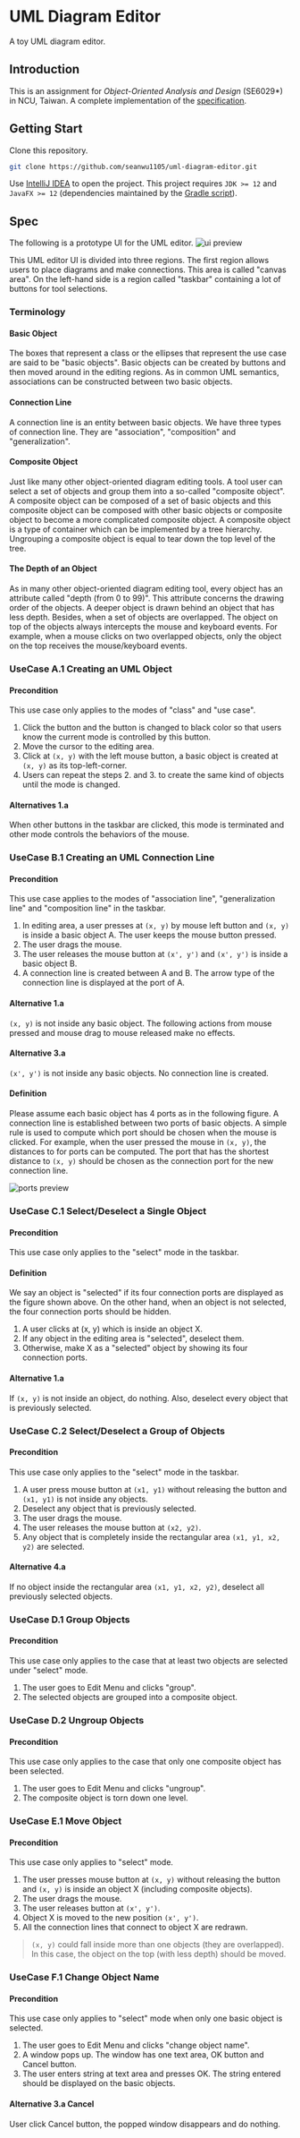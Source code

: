 # UML Diagram Editor

A toy UML diagram editor.

## Introduction

This is an assignment for _Object-Oriented Analysis and Design_ (SE6029*) in NCU, Taiwan. A complete implementation of the [specification](#Spec).

## Getting Start

Clone this repository.

``` bash
git clone https://github.com/seanwu1105/uml-diagram-editor.git
```

Use [IntelliJ IDEA](https://www.jetbrains.com/idea/) to open the project. This project requires `JDK >= 12` and `JavaFX >= 12` (dependencies maintained by the [Gradle script](build.gradle)).

## Spec

The following is a prototype UI for the UML editor.
![ui preview](https://i.imgur.com/syXfSsS.png)

This UML editor UI is divided into three regions. The first region allows users to place diagrams and make connections. This area is called "canvas area". On the left-hand side is a region called "taskbar" containing a lot of buttons for tool selections.

### Terminology

#### Basic Object

The boxes that represent a class or the ellipses that represent the use case are said to be "basic objects". Basic objects can be created by buttons and then moved around in the editing regions. As in common UML semantics, associations can be constructed between two basic objects.

#### Connection Line

A connection line is an entity between basic objects. We have three types of connection line. They are "association", "composition" and "generalization".

#### Composite Object

Just like many other object-oriented diagram editing tools. A tool user can select a set of objects and group them into a so-called "composite object". A composite object can be composed of a set of basic objects and this composite object can be composed with other basic objects or composite object to become a more complicated composite object. A composite object is a type of container which can be implemented by a tree hierarchy. Ungrouping a composite object is equal to tear down the top level of the tree.

#### The Depth of an Object

As in many other object-oriented diagram editing tool, every object has an attribute called "depth (from 0 to 99)". This attribute concerns the drawing order of the objects. A deeper object is drawn behind an object that has less depth. Besides, when a set of objects are overlapped. The object on top of the objects always intercepts the mouse and keyboard events. For example, when a mouse clicks on two overlapped objects, only the object on the top receives the mouse/keyboard events.

### UseCase A.1 Creating an UML Object

#### Precondition

This use case only applies to the modes of "class" and "use case".

1. Click the button and the button is changed to black color so that users know the current mode is controlled by this button.
2. Move the cursor to the editing area.
3. Click at `(x, y)` with the left mouse button, a basic object is created at `(x, y)` as its top-left-corner.
4. Users can repeat the steps 2. and 3. to create the same kind of objects until the mode is changed.

#### Alternatives 1.a

When other buttons in the taskbar are clicked, this mode is terminated and other mode controls the behaviors of the mouse.

### UseCase B.1 Creating an UML Connection Line

#### Precondition

This use case applies to the modes of "association line", "generalization line" and "composition line" in the taskbar.

1. In editing area, a user presses at `(x, y)` by mouse left button and `(x, y)` is inside a basic object A. The user keeps the mouse button pressed.
2. The user drags the mouse.
3. The user releases the mouse button at `(x', y')` and `(x', y')` is inside a basic object B.
4. A connection line is created between A and B. The arrow type of the connection line is displayed at the port of A.

#### Alternative 1.a

`(x, y)` is not inside any basic object. The following actions from mouse pressed and mouse drag to mouse released make no effects.

#### Alternative 3.a

`(x', y')` is not inside any basic objects. No connection line is created.

#### Definition

Please assume each basic object has 4 ports as in the following figure. A connection line is established between two ports of basic objects. A simple rule is used to compute which port should be chosen when the mouse is clicked. For example, when the user pressed the mouse in `(x, y)`, the distances to for ports can be computed. The port that has the shortest distance to `(x, y)` should be chosen as the connection port for the new connection line.

![ports preview](https://i.imgur.com/RzzWWgO.png)

### UseCase C.1 Select/Deselect a Single Object

#### Precondition

This use case only applies to the "select" mode in the taskbar.

#### Definition

We say an object is "selected" if its four connection ports are displayed as the figure shown above. On the other hand, when an object is not selected, the four connection ports should be hidden.

1. A user clicks at (x, y) which is inside an object X.
2. If any object in the editing area is "selected", deselect them.
3. Otherwise, make X as a "selected" object by showing its four connection ports.

#### Alternative 1.a

If `(x, y)` is not inside an object, do nothing. Also, deselect every object that is previously selected.

### UseCase C.2 Select/Deselect a Group of Objects

#### Precondition

This use case only applies to the "select" mode in the taskbar.

1. A user press mouse button at `(x1, y1)` without releasing the button and `(x1, y1)` is not inside any objects.
2. Deselect any object that is previously selected.
3. The user drags the mouse.
4. The user releases the mouse button at `(x2, y2)`.
5. Any object that is completely inside the rectangular area `(x1, y1, x2, y2)` are selected.

#### Alternative 4.a

If no object inside the rectangular area `(x1, y1, x2, y2)`, deselect all previously selected objects.

### UseCase D.1 Group Objects

#### Precondition

This use case only applies to the case that at least two objects are selected under "select" mode.

1. The user goes to Edit Menu and clicks "group".
2. The selected objects are grouped into a composite object.

### UseCase D.2 Ungroup Objects

#### Precondition

This use case only applies to the case that only one composite object has been selected.

1. The user goes to Edit Menu and clicks "ungroup".
2. The composite object is torn down one level.

### UseCase E.1 Move Object

#### Precondition

This use case only applies to "select" mode.

1. The user presses mouse button at `(x, y)` without releasing the button and `(x, y)` is inside an object X (including composite objects).
2. The user drags the mouse.
3. The user releases button at `(x', y')`.
4. Object X is moved to the new position `(x', y')`.
5. All the connection lines that connect to object X are redrawn.

> `(x, y)` could fall inside more than one objects (they are overlapped). In this case, the object on the top (with less depth) should be moved.

### UseCase F.1 Change Object Name

#### Precondition

This use case only applies to "select" mode when only one basic object is selected.

1. The user goes to Edit Menu and clicks "change object name".
2. A window pops up. The window has one text area, OK button and Cancel button.
3. The user enters string at text area and presses OK. The string entered should be displayed on the basic objects.

#### Alternative 3.a Cancel
User click Cancel button, the popped window disappears and do nothing.

